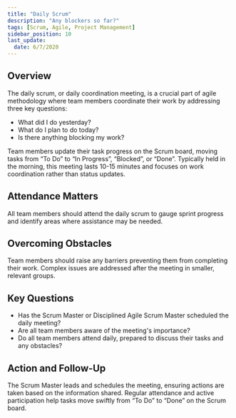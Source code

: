 ```yaml
---
title: "Daily Scrum"
description: "Any blockers so far?"
tags: [Scrum, Agile, Project Management]
sidebar_position: 10
last_update:
  date: 6/7/2020
---
```



## Overview

The daily scrum, or daily coordination meeting, is a crucial part of agile methodology where team members coordinate their work by addressing three key questions:

- What did I do yesterday?
- What do I plan to do today?
- Is there anything blocking my work?

Team members update their task progress on the Scrum board, moving tasks from “To Do” to “In Progress”, “Blocked”, or “Done”. Typically held in the morning, this meeting lasts 10-15 minutes and focuses on work coordination rather than status updates.

## Attendance Matters

All team members should attend the daily scrum to gauge sprint progress and identify areas where assistance may be needed.

## Overcoming Obstacles

Team members should raise any barriers preventing them from completing their work. Complex issues are addressed after the meeting in smaller, relevant groups.

## Key Questions

- Has the Scrum Master or Disciplined Agile Scrum Master scheduled the daily meeting?
- Are all team members aware of the meeting's importance?
- Do all team members attend daily, prepared to discuss their tasks and any obstacles?

## Action and Follow-Up

The Scrum Master leads and schedules the meeting, ensuring actions are taken based on the information shared. Regular attendance and active participation help tasks move swiftly from “To Do” to “Done” on the Scrum board.